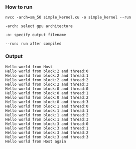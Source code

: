 ### How to run

```
nvcc -arch=sm_50 simple_kernel.cu -o simple_kernel --run
```

`-arch: select gpu architecture`

`-o: specify output filename`

`--run: run after compiled`

### Output

```
Hello world from Host
Hello world from block:2 and thread:0
Hello world from block:2 and thread:1
Hello world from block:2 and thread:2
Hello world from block:2 and thread:3
Hello world from block:0 and thread:0
Hello world from block:0 and thread:1
Hello world from block:0 and thread:2
Hello world from block:0 and thread:3
Hello world from block:1 and thread:0
Hello world from block:1 and thread:1
Hello world from block:1 and thread:2
Hello world from block:1 and thread:3
Hello world from block:3 and thread:0
Hello world from block:3 and thread:1
Hello world from block:3 and thread:2
Hello world from block:3 and thread:3
Hello world from Host again
```
